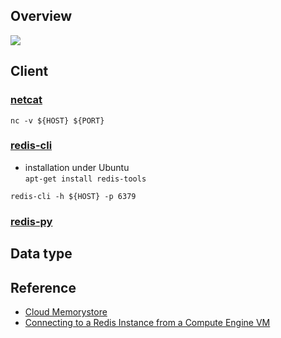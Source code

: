## Overview
![](https://drive.google.com/uc?id=1vpKtOSOKpR1yBDXW1_BWCxzfo2GX2U9h)

## Client

### [netcat](https://en.wikipedia.org/wiki/Netcat)
`nc -v ${HOST} ${PORT}`

### [redis-cli](https://redis.io/topics/rediscli)
* installation under Ubuntu  
  `apt-get install redis-tools`
  
`redis-cli -h ${HOST} -p 6379`

### [redis-py](https://github.com/andymccurdy/redis-py)

## Data type


## Reference
* [Cloud Memorystore](https://cloud.google.com/memorystore/)
* [Connecting to a Redis Instance from a Compute Engine VM](https://cloud.google.com/memorystore/docs/redis/connect-redis-instance-gce)

